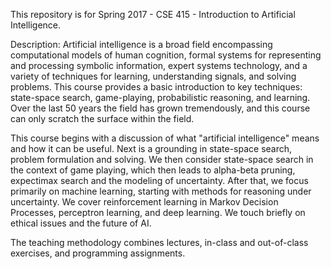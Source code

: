 This repository is for Spring 2017 - CSE 415 - Introduction to Artificial Intelligence.

Description: Artificial intelligence is a broad field encompassing computational models of human cognition, formal systems for representing and processing symbolic information, expert systems technology, and a variety of techniques for learning, understanding signals, and solving problems. This course provides a basic introduction to key techniques: state-space search, game-playing, probabilistic reasoning, and learning. Over the last 50 years the field has grown tremendously, and this course can only scratch the surface within the field.
 
This course begins with a discussion of what "artificial intelligence" means and how it can be useful. Next is a grounding in state-space search, problem formulation and solving. We then consider state-space search in the context of game playing, which then leads to alpha-beta pruning, expectimax search and the modeling of uncertainty. After that, we focus primarily on machine learning, starting with methods for reasoning under uncertainty. We cover reinforcement learning in Markov Decision Processes, perceptron learning, and deep learning. We touch briefly on ethical issues and the future of AI.
 
The teaching methodology combines lectures, in-class and out-of-class exercises, and programming assignments.
